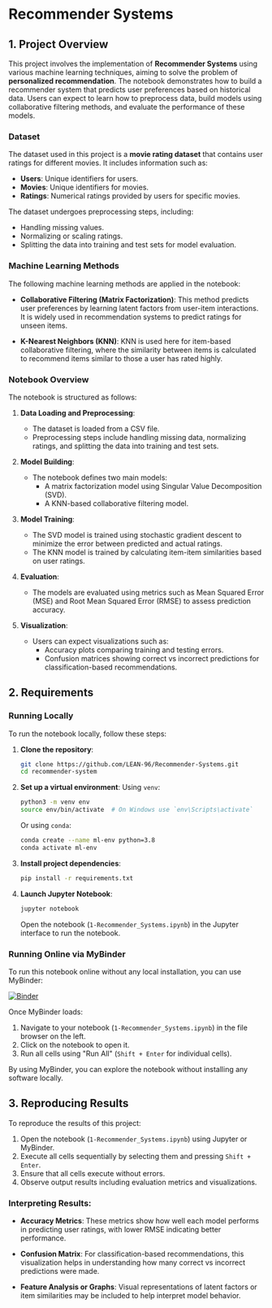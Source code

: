 # Recommender Systems

## 1. Project Overview

This project involves the implementation of **Recommender Systems** using various machine learning techniques, aiming to solve the problem of **personalized recommendation**. The notebook demonstrates how to build a recommender system that predicts user preferences based on historical data. Users can expect to learn how to preprocess data, build models using collaborative filtering methods, and evaluate the performance of these models.

### Dataset

The dataset used in this project is a **movie rating dataset** that contains user ratings for different movies. It includes information such as:
- **Users**: Unique identifiers for users.
- **Movies**: Unique identifiers for movies.
- **Ratings**: Numerical ratings provided by users for specific movies.

The dataset undergoes preprocessing steps, including:
- Handling missing values.
- Normalizing or scaling ratings.
- Splitting the data into training and test sets for model evaluation.

### Machine Learning Methods

The following machine learning methods are applied in the notebook:

- **Collaborative Filtering (Matrix Factorization)**: This method predicts user preferences by learning latent factors from user-item interactions. It is widely used in recommendation systems to predict ratings for unseen items.
  
- **K-Nearest Neighbors (KNN)**: KNN is used here for item-based collaborative filtering, where the similarity between items is calculated to recommend items similar to those a user has rated highly.

### Notebook Overview

The notebook is structured as follows:

1. **Data Loading and Preprocessing**:
   - The dataset is loaded from a CSV file.
   - Preprocessing steps include handling missing data, normalizing ratings, and splitting the data into training and test sets.

2. **Model Building**:
   - The notebook defines two main models:
     - A matrix factorization model using Singular Value Decomposition (SVD).
     - A KNN-based collaborative filtering model.
   
3. **Model Training**:
   - The SVD model is trained using stochastic gradient descent to minimize the error between predicted and actual ratings.
   - The KNN model is trained by calculating item-item similarities based on user ratings.

4. **Evaluation**:
   - The models are evaluated using metrics such as Mean Squared Error (MSE) and Root Mean Squared Error (RMSE) to assess prediction accuracy.
   
5. **Visualization**:
   - Users can expect visualizations such as:
     - Accuracy plots comparing training and testing errors.
     - Confusion matrices showing correct vs incorrect predictions for classification-based recommendations.

## 2. Requirements

### Running Locally

To run the notebook locally, follow these steps:

1. **Clone the repository**:
    ```bash
    git clone https://github.com/LEAN-96/Recommender-Systems.git
    cd recommender-system
    ```

2. **Set up a virtual environment**:
    Using `venv`:
    ```bash
    python3 -m venv env
    source env/bin/activate  # On Windows use `env\Scripts\activate`
    ```

    Or using `conda`:
    ```bash
    conda create --name ml-env python=3.8
    conda activate ml-env
    ```

3. **Install project dependencies**:
    ```bash
    pip install -r requirements.txt
    ```

4. **Launch Jupyter Notebook**:
    ```bash
    jupyter notebook
    ```
   Open the notebook (`1-Recommender_Systems.ipynb`) in the Jupyter interface to run the notebook.

### Running Online via MyBinder

To run this notebook online without any local installation, you can use MyBinder:

[![Binder](https://mybinder.org/badge_logo.svg)](https://mybinder.org/v2/gh/LEAN-96/Recommender-Systems.git/HEAD?labpath=notebooks)

Once MyBinder loads:
1. Navigate to your notebook (`1-Recommender_Systems.ipynb`) in the file browser on the left.
2. Click on the notebook to open it.
3. Run all cells using "Run All" (`Shift + Enter` for individual cells).

By using MyBinder, you can explore the notebook without installing any software locally.

## 3. Reproducing Results

To reproduce the results of this project:

1. Open the notebook (`1-Recommender_Systems.ipynb`) using Jupyter or MyBinder.
2. Execute all cells sequentially by selecting them and pressing `Shift + Enter`.
3. Ensure that all cells execute without errors.
4. Observe output results including evaluation metrics and visualizations.

### Interpreting Results:

- **Accuracy Metrics**: These metrics show how well each model performs in predicting user ratings, with lower RMSE indicating better performance.
  
- **Confusion Matrix**: For classification-based recommendations, this visualization helps in understanding how many correct vs incorrect predictions were made.

- **Feature Analysis or Graphs**: Visual representations of latent factors or item similarities may be included to help interpret model behavior.